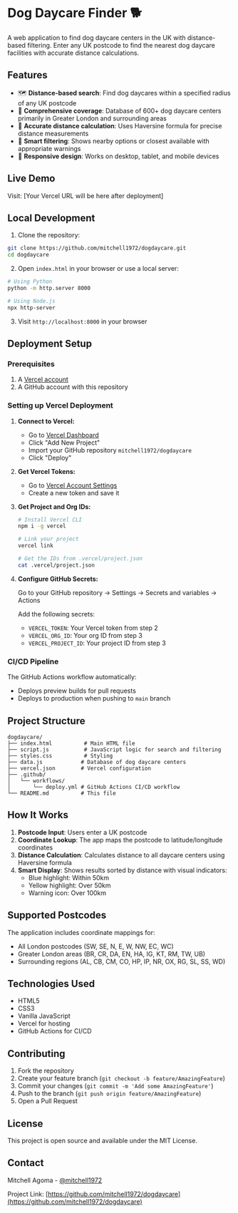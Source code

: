 # Dog Daycare Finder 🐕

A web application to find dog daycare centers in the UK with distance-based filtering. Enter any UK postcode to find the nearest dog daycare facilities with accurate distance calculations.

## Features

- 🗺️ **Distance-based search**: Find dog daycares within a specified radius of any UK postcode
- 📍 **Comprehensive coverage**: Database of 600+ dog daycare centers primarily in Greater London and surrounding areas
- 📏 **Accurate distance calculation**: Uses Haversine formula for precise distance measurements
- 🎯 **Smart filtering**: Shows nearby options or closest available with appropriate warnings
- 📱 **Responsive design**: Works on desktop, tablet, and mobile devices

## Live Demo

Visit: [Your Vercel URL will be here after deployment]

## Local Development

1. Clone the repository:
```bash
git clone https://github.com/mitchell1972/dogdaycare.git
cd dogdaycare
```

2. Open `index.html` in your browser or use a local server:
```bash
# Using Python
python -m http.server 8000

# Using Node.js
npx http-server
```

3. Visit `http://localhost:8000` in your browser

## Deployment Setup

### Prerequisites

1. A [Vercel account](https://vercel.com/signup)
2. A GitHub account with this repository

### Setting up Vercel Deployment

1. **Connect to Vercel:**
   - Go to [Vercel Dashboard](https://vercel.com/dashboard)
   - Click "Add New Project"
   - Import your GitHub repository `mitchell1972/dogdaycare`
   - Click "Deploy"

2. **Get Vercel Tokens:**
   - Go to [Vercel Account Settings](https://vercel.com/account/tokens)
   - Create a new token and save it

3. **Get Project and Org IDs:**
   ```bash
   # Install Vercel CLI
   npm i -g vercel
   
   # Link your project
   vercel link
   
   # Get the IDs from .vercel/project.json
   cat .vercel/project.json
   ```

4. **Configure GitHub Secrets:**
   
   Go to your GitHub repository → Settings → Secrets and variables → Actions
   
   Add the following secrets:
   - `VERCEL_TOKEN`: Your Vercel token from step 2
   - `VERCEL_ORG_ID`: Your org ID from step 3
   - `VERCEL_PROJECT_ID`: Your project ID from step 3

### CI/CD Pipeline

The GitHub Actions workflow automatically:
- Deploys preview builds for pull requests
- Deploys to production when pushing to `main` branch

## Project Structure

```
dogdaycare/
├── index.html          # Main HTML file
├── script.js           # JavaScript logic for search and filtering
├── styles.css          # Styling
├── data.js            # Database of dog daycare centers
├── vercel.json        # Vercel configuration
├── .github/
│   └── workflows/
│       └── deploy.yml # GitHub Actions CI/CD workflow
└── README.md          # This file
```

## How It Works

1. **Postcode Input**: Users enter a UK postcode
2. **Coordinate Lookup**: The app maps the postcode to latitude/longitude coordinates
3. **Distance Calculation**: Calculates distance to all daycare centers using Haversine formula
4. **Smart Display**: Shows results sorted by distance with visual indicators:
   - Blue highlight: Within 50km
   - Yellow highlight: Over 50km
   - Warning icon: Over 100km

## Supported Postcodes

The application includes coordinate mappings for:
- All London postcodes (SW, SE, N, E, W, NW, EC, WC)
- Greater London areas (BR, CR, DA, EN, HA, IG, KT, RM, TW, UB)
- Surrounding regions (AL, CB, CM, CO, HP, IP, NR, OX, RG, SL, SS, WD)

## Technologies Used

- HTML5
- CSS3
- Vanilla JavaScript
- Vercel for hosting
- GitHub Actions for CI/CD

## Contributing

1. Fork the repository
2. Create your feature branch (`git checkout -b feature/AmazingFeature`)
3. Commit your changes (`git commit -m 'Add some AmazingFeature'`)
4. Push to the branch (`git push origin feature/AmazingFeature`)
5. Open a Pull Request

## License

This project is open source and available under the MIT License.

## Contact

Mitchell Agoma - [@mitchell1972](https://github.com/mitchell1972)

Project Link: [https://github.com/mitchell1972/dogdaycare](https://github.com/mitchell1972/dogdaycare)
